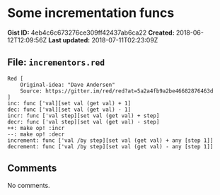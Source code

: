 # Some incrementation funcs

**Gist ID:** 4eb4c6c673276ce309ff42437ab6ca22
**Created:** 2018-06-12T12:09:56Z
**Last updated:** 2018-07-11T02:23:09Z

## File: `incrementors.red`

```Red
Red [
	Original-idea: "Dave Andersen"
	Source: https://gitter.im/red/red?at=5a2a4fb9a2be46682876463d
]
inc: func ['val][set val (get val) + 1]
dec: func ['val][set val (get val) - 1]
incr: func ['val step][set val (get val) + step]
decr: func ['val step][set val (get val) - step]
++: make op! :incr
--: make op! :decr
increment: func ['val /by step][set val (get val) + any [step 1]]
decrement: func ['val /by step][set val (get val) - any [step 1]]

```

## Comments

No comments.
